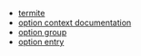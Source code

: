  - [termite](https://github.com/thestinger/termite/blob/master/termite.cc)
 - [option context documentation](https://developer.gnome.org/glibmm/stable/classGlib_1_1OptionContext.html)
 - [option group](https://developer.gnome.org/glibmm/stable/classGlib_1_1OptionGroup.html#details)
 - [option entry](https://developer.gnome.org/glibmm/stable/classGlib_1_1OptionEntry.html)
